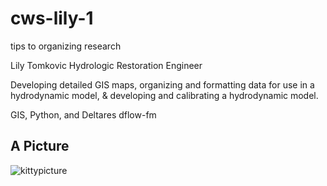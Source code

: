 # cws-lily-1
tips to organizing research

Lily Tomkovic
Hydrologic Restoration Engineer

Developing detailed GIS maps, organizing and formatting data for use in a hydrodynamic model, & developing and calibrating a hydrodynamic model.

GIS, Python, and Deltares dflow-fm

## A Picture
![kittypicture](https://assets-cdn.github.com/images/modules/logos_page/Octocat.png)
